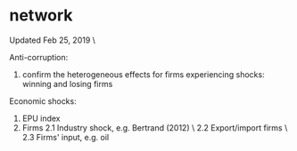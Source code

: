 # network

Updated Feb 25, 2019 \

Anti-corruption:
1. confirm the heterogeneous effects for firms experiencing shocks: winning and losing firms

Economic shocks:
1. EPU index
2. Firms 
2.1 Industry shock, e.g. Bertrand (2012) \ 
2.2 Export/import firms \ 
2.3 Firms' input, e.g. oil 
